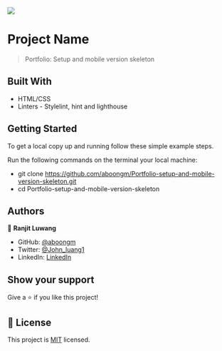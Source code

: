 ![](https://img.shields.io/badge/Microverse-blueviolet)

# Project Name

> Portfolio: Setup and mobile version skeleton

## Built With

- HTML/CSS
- Linters - Stylelint, hint and lighthouse

## Getting Started

To get a local copy up and running follow these simple example steps.

Run the following commands on the terminal your local machine:

- git clone https://github.com/aboongm/Portfolio-setup-and-mobile-version-skeleton.git
- cd Portfolio-setup-and-mobile-version-skeleton

## Authors

👤 **Ranjit Luwang**

- GitHub: [@aboongm](https://github.com/aboongm)
- Twitter: [@John_luang1](https://twitter.com/John_luang1)
- LinkedIn: [LinkedIn](https://www.linkedin.com/in/mayengbam-ranjit-luwang-31962418/)

## Show your support

Give a ⭐️ if you like this project!

## 📝 License

This project is [MIT](./MIT.md) licensed.
